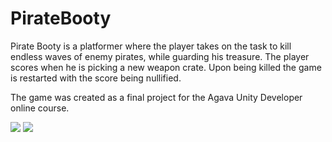 # PirateBooty
Pirate Booty is a platformer where the player takes on the task to kill endless waves of enemy pirates, while guarding his treasure. The player scores when he is picking a new weapon crate. Upon being killed the game is restarted with the score being nullified. 

The game was created as a final project for the Agava Unity Developer online course.

![](https://i.imgur.com/p3K4PlQ.jpg)
![](https://imgur.com/5fC7P13)
